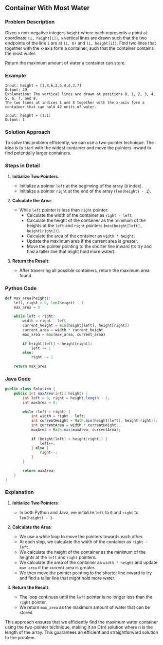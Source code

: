 ## Container With Most Water

### Problem Description
Given `n` non-negative integers `height` where each represents a point at coordinate `(i, height[i])`, `n` vertical lines are drawn such that the two endpoints of the line `i` are at `(i, 0)` and `(i, height[i])`. Find two lines that together with the x-axis form a container, such that the container contains the most water.

Return the maximum amount of water a container can store.

### Example
```
Input: height = [1,8,6,2,5,4,8,3,7]
Output: 49
Explanation: The vertical lines are drawn at positions 0, 1, 2, 3, 4, 5, 6, 7, and 8.
The two lines at indices 1 and 8 together with the x-axis form a container that can hold 49 units of water.
```
```
Input: height = [1,1]
Output: 1
```

### Solution Approach
To solve this problem efficiently, we can use a two-pointer technique. The idea is to start with the widest container and move the pointers inward to find potentially larger containers.

### Steps in Detail

1. **Initialize Two Pointers**:
   - Initialize a pointer `left` at the beginning of the array (`0` index).
   - Initialize a pointer `right` at the end of the array (`len(height) - 1`).

2. **Calculate the Area**:
   - While `left` pointer is less than `right` pointer:
     - Calculate the width of the container as `right - left`.
     - Calculate the height of the container as the minimum of the heights at the `left` and `right` pointers (`min(height[left], height[right])`).
     - Calculate the area of the container as `width * height`.
     - Update the maximum area if the current area is greater.
     - Move the pointer pointing to the shorter line inward (to try and find a taller line that might hold more water).

3. **Return the Result**:
   - After traversing all possible containers, return the maximum area found.

### Python Code
```python
def max_area(height):
    left, right = 0, len(height) - 1
    max_area = 0
    
    while left < right:
        width = right - left
        current_height = min(height[left], height[right])
        current_area = width * current_height
        max_area = max(max_area, current_area)
        
        if height[left] < height[right]:
            left += 1
        else:
            right -= 1
    
    return max_area
```

### Java Code
```java
public class Solution {
    public int maxArea(int[] height) {
        int left = 0, right = height.length - 1;
        int maxArea = 0;
        
        while (left < right) {
            int width = right - left;
            int currentHeight = Math.min(height[left], height[right]);
            int currentArea = width * currentHeight;
            maxArea = Math.max(maxArea, currentArea);
            
            if (height[left] < height[right]) {
                left++;
            } else {
                right--;
            }
        }
        
        return maxArea;
    }
}
```

### Explanation

1. **Initialize Two Pointers**:
   - In both Python and Java, we initialize `left` to `0` and `right` to `len(height) - 1`.

2. **Calculate the Area**:
   - We use a while loop to move the pointers towards each other.
   - At each step, we calculate the width of the container as `right - left`.
   - We calculate the height of the container as the minimum of the heights at the `left` and `right` pointers.
   - We calculate the area of the container as `width * height` and update `max_area` if the current area is greater.
   - We then move the pointer pointing to the shorter line inward to try and find a taller line that might hold more water.

3. **Return the Result**:
   - The loop continues until the `left` pointer is no longer less than the `right` pointer.
   - We return `max_area` as the maximum amount of water that can be stored.

This approach ensures that we efficiently find the maximum water container using the two-pointer technique, making it an O(n) solution where n is the length of the array. This guarantees an efficient and straightforward solution to the problem.